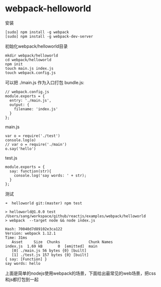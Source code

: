 # webpack-helloworld
安装

    [sudo] npm install -g webpack
    [sudo] npm install -g webpack-dev-server
    
初始化webpack/helloworld目录
    
    mkdir webpack/helloworld
    cd webpack/helloworld
    npm init
    touch main.js index.js
    touch webpack.config.js

可以把 ./main.js 作为入口打包 bundle.js:

```
// webpack.config.js
module.exports = {
  entry: './main.js',
  output: {
    filename: 'index.js'       
  }
};
```

main.js

```
var o = require('./test')
console.log(o)
// var o = require('./main')
o.say('hello')
```

test.js

```
module.exports = {
  say: function(str){
    console.log('say words: ' + str);
  }
};
```

测试

```
➜  helloworld git:(master) npm test

> helloworld@1.0.0 test /Users/sang/workspace/github/reactjs/examples/webpack/helloworld
> webpack  --target node && node index.js

Hash: 70040d7d89102e3ca122
Version: webpack 1.12.1
Time: 31ms
   Asset     Size  Chunks             Chunk Names
index.js  1.69 kB       0  [emitted]  main
   [0] ./main.js 56 bytes {0} [built]
   [1] ./test.js 157 bytes {0} [built]
{ say: [Function] }
say words: hello
```

上面是简单的nodejs使用webpack的场景，下面给出最常见的web场景，把css和js都打包到一起